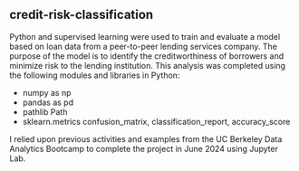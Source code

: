 ## credit-risk-classification
Python and supervised learning were used to train and evaluate a model based on loan data from a peer-to-peer lending services company. The purpose of the model is to identify the creditworthiness of borrowers and minimize risk to the lending institution. This analysis was completed using the following modules and libraries in Python:
* numpy as np
* pandas as pd
* pathlib Path
* sklearn.metrics confusion_matrix, classification_report, accuracy_score

I relied upon previous activities and examples from the UC Berkeley Data Analytics Bootcamp to complete the project in June 2024 using Jupyter Lab.

